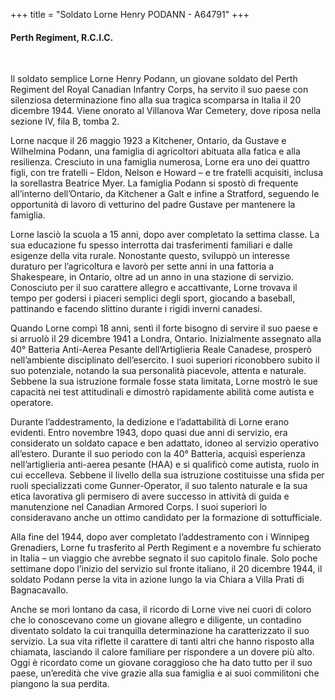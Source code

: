 +++
title = "Soldato Lorne Henry PODANN - A64791"
+++

#### Perth Regiment, R.C.I.C.
<br>


Il soldato semplice Lorne Henry Podann, un giovane soldato del Perth Regiment del Royal Canadian Infantry Corps, ha servito il suo paese con silenziosa determinazione fino alla sua tragica scomparsa in Italia il 20 dicembre 1944. 
Viene onorato al Villanova War Cemetery, dove riposa nella sezione IV, fila B, tomba 2.

Lorne nacque il 26 maggio 1923 a Kitchener, Ontario, da Gustave e Wilhelmina Podann, una famiglia di agricoltori abituata alla fatica e alla resilienza. Cresciuto in una famiglia numerosa, Lorne era uno dei quattro figli, con tre fratelli – Eldon, Nelson e Howard – e tre fratelli acquisiti, inclusa la sorellastra Beatrice Myer. La famiglia Podann si spostò di frequente all’interno dell’Ontario, da Kitchener a Galt e infine a Stratford, seguendo le opportunità di lavoro di vetturino del padre Gustave per mantenere la famiglia.

Lorne lasciò la scuola a 15 anni, dopo aver completato la settima classe. La sua educazione fu spesso interrotta dai trasferimenti familiari e dalle esigenze della vita rurale. Nonostante questo, sviluppò un interesse duraturo per l’agricoltura e lavorò per sette anni in una fattoria a Shakespeare, in Ontario, oltre ad un anno in una stazione di servizio. Conosciuto per il suo carattere allegro e accattivante, Lorne trovava il tempo per godersi i piaceri semplici degli sport, giocando a baseball, pattinando e facendo slittino durante i rigidi inverni canadesi.

Quando Lorne compì 18 anni, sentì il forte bisogno di servire il suo paese e si arruolò il 29 dicembre 1941 a Londra, Ontario. 
Inizialmente assegnato alla 40° Batteria Anti-Aerea Pesante dell’Artiglieria Reale Canadese, prosperò nell’ambiente disciplinato dell’esercito. I suoi superiori riconobbero subito il suo potenziale, notando la sua personalità piacevole, attenta e naturale. Sebbene la sua istruzione formale fosse stata limitata, Lorne mostrò le sue capacità nei test attitudinali e dimostrò rapidamente abilità come autista e operatore.

Durante l’addestramento, la dedizione e l’adattabilità di Lorne erano evidenti. Entro novembre 1943, dopo quasi due anni di servizio, era considerato un soldato capace e ben adattato, idoneo al servizio operativo all’estero. Durante il suo periodo con la 40° Batteria, acquisì esperienza nell’artiglieria anti-aerea pesante (HAA) e si qualificò come autista, ruolo in cui eccelleva. Sebbene il livello della sua istruzione costituisse una sfida per ruoli specializzati come Gunner-Operator, il suo talento naturale e la sua etica lavorativa gli permisero di avere successo in attività di guida e manutenzione nel Canadian Armored Corps. I suoi superiori lo consideravano anche un ottimo candidato per la formazione di sottufficiale.

Alla fine del 1944, dopo aver completato l’addestramento con i Winnipeg Grenadiers, Lorne fu trasferito al Perth Regiment e a novembre fu schierato in Italia – un viaggio che avrebbe segnato il suo capitolo finale. Solo poche settimane dopo l’inizio del servizio sul fronte italiano, il 20 dicembre 1944, il soldato Podann perse la vita in azione lungo la via Chiara a Villa Prati di Bagnacavallo.

Anche se morì lontano da casa, il ricordo di Lorne vive nei cuori di coloro che lo conoscevano come un giovane allegro e diligente, un contadino diventato soldato la cui tranquilla determinazione ha caratterizzato il suo servizio. La sua vita riflette il carattere di tanti altri che hanno risposto alla chiamata, lasciando il calore familiare per rispondere a un dovere più alto. 
Oggi è ricordato come un giovane coraggioso che ha dato tutto per il suo paese, un’eredità che vive grazie alla sua famiglia e ai suoi commilitoni che piangono la sua perdita.
